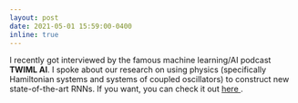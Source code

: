 ```yaml
---
layout: post
date: 2021-05-01 15:59:00-0400
inline: true
---
```


I recently got interviewed by the famous machine learning/AI podcast **TWIML AI**. I spoke about our research on using physics (specifically Hamiltonian systems and systems of coupled oscillators) to construct new state-of-the-art RNNs.
If you want, you can check it out <a href="https://twimlai.com/learning-long-time-dependencies-with-rnns-w-konstantin-rusch/"> here </a>.
